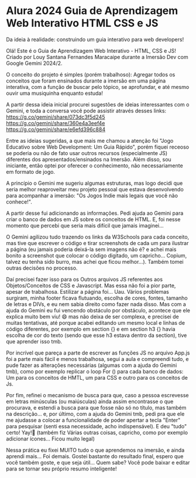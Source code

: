 # Alura 2024 Guia de Aprendizagem Web Interativo HTML CSS e JS
Da ideia à realidade: construindo um guia interativo para web developers!

Olá! Este é o Guia de Aprendizagem Web Interativo - HTML, CSS e JS! Criado por Louy Santana Fernandes Maracaipe durante a Imersão Dev com Google Gemini 2024/2.

O conceito do projeto é simples (porém trabalhoso): Agregar todos os conceitos que foram ensinados durante a imersão em uma página interativa, com a função de buscar pelo tópico, se aprofundar, e até mesmo ouvir uma musiquinha enquanto estuda!

A partir dessa ideia inicial procurei sugestões de ideias interessantes com o Gemini, e toda a conversa você pode assistir através desses links: 
https://g.co/gemini/share/073dc3f5d245
https://g.co/gemini/share/360e4a3eef4e
https://g.co/gemini/share/e6efd396c884

Entre as ideias sugeridas, a que mais me chamou a atenção foi "Jogo Educativo sobre Web Development: Um Guia Rápido", porém fiquei receoso se poderia ou não de fato usar outros recursos (especialmente JS) diferentes dos apresentados/ensinados na Imersão. Além disso, sou iniciante, então optei por oferecer o conhecimento, não necessariamente em formato de jogo.

A princípio o Gemini me sugeriu algumas estruturas, mas logo decidi que seria melhor reaproveitar meu projeto pessoal que estava desenvolvendo para acompanhar a imersão: "Os Jogos Indie mais legais que você não conhece!".

A partir desse fui adicionando as informações. Pedi ajuda ao Gemini para criar o banco de dados em JS sobre os conceitos de HTML. E, foi nesse momento que percebi que seria mais difícil que jamais imaginei...

O Gemini agilizou tudo trazendo os links da W3Schools para cada conceito, mas tive que escrever o código e tirar screenshots de cada um para ilustrar a página (eu jamais poderia deixá-la sem imagens não é? e achei mais bonito a screenshot que colocar o código digitado, um capricho... Copium, talvez eu tenha sido burro, mas achei que ficou melhor...).
Também tomei outras decisões no processo.

Daí precisei fazer isso para os Outros arquivos JS referentes aos Objetos/Conceitos de CSS e Javascript. Mas essa não foi a pior parte, apesar de trabalhosa. Estilizar a página foi... Uau.
Vários problemas surgiram, minha footer ficava flutuando, escolha de cores, fontes, tamanho de letras e DIVs, e eu nem sabia direito como fazer nada disso. Mas com a ajuda do Gemini eu fui vencendo obstáculo por obstáculo, acontece que ele explica muito bem viu! 😄 mas não deixa de ser complexa, e precisei de muitas tentativas, até porque acabei editando um mesmo local e linhas de código diferentes, por exemplo em section {} e em section h3 {} havia escolha de cor do texto (sendo que esse h3 estava dentro da section), tive que aprender isso tmb.

Por incrível que pareça a parte de escrever as funções JS no arquivo App.js foi a parte mais fácil e menos trabalhosa, segui a aula e compreendi tudo, e pude fazer as alterações necessárias (algumas com a ajuda do Gemini tmb), como por exemplo replicar o loop For () para cada banco de dados: Um para os conceitos de HMTL, um para CSS e outro para os conceitos de Js.

Por fim, refinei o mecanismo de busca para que, caso a pessoa escrevesse em letras minúsculas (ou maiúsculas) ainda assim encontrasse o que procurava, e estendi a busca para que fosse não só no título, mas também na descrição... e, por último, com a ajuda do Gemini tmb, pedi pra que ele me ajudasse a colocar a funcionalidade de poder apertar a tecla "Enter" para pesquisar (senti essa necessidade, acho indispensável). E deu "tudo" certo! Yay!🥳 (também fiz Várias outras coisas, capricho, como por exemplo adicionar ícones... Ficou muito legal)

Nessa prática eu fixei MUITO tudo o que aprendemos na imersão, e ainda aprendi mais... Foi demais. Gostei bastante do resultado final, espero que você também goste, e que seja útil... Quem sabe? Você pode baixar e editar para se tornar seu próprio resumo inteligente!
